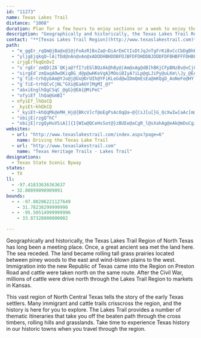 ```yaml
---
id: "11273"
name: Texas Lakes Trail
distance: "1008"
duration: Plan for a few hours to enjoy sections or a week to enjoy the region.
description: "Geographically and historically, the Texas Lakes Trail Region of North Texas has long been a meeting place. Many immigrant and cattle trails crisscross the region, and the history is here for you to explore."
contact: "**[Texas Lakes Trail Region](http://www.texaslakestrail.com)**  \r\n817-573-1114, ext.1139  \r\n[Send Email](mailto:jill@texaslakestrail.net)  \r\n"
path:
  - "e_ggEr_rqQm@jBa@x@}@jFoAzR}BxZa@~DiArEmCtIsDtJqJnTgFrKiBvCcCbDgBhB_EpDsArAi@x@u@dCMzAi@|BgMfTcB~EYpE?|FHxCTpCdMj}@D~AEzAc@dEyOnj@mJh^iC`HsBlDcF~FwTlUwH`Jmi@jk@mmAhrAcDdFyb@|v@}Q~[{BrCaElCoBr@sDv@sNtB}E|@oExAwCzA}BjB}IfJme@fc@{XbXcFrC_TxEuo@~O{LhDwBz@aB`@qCpA_DlDcBrC}AxDuBlJmEvT|GzBzLtNbA|AdBfD|Olc@~BdFvkAb{ArGzIr@lA|C`HjLhZpJjUnB`ElTh]|C`EjCjCpBxAfE`C|LxGdoAzo@hEnCtDxD~AlDdAdDvXliAbBlGbArCnBxDzGhK`a@fm@|A`Dx@xCd@xCXlGT`]k@j_@}@~`@FbEVvEb@|DvBfI~CnHtCrDlBlBfv@rm@bj@dd@|SnR`KtJrCnD|B`FnSpk@dAxEXrBT`EAfa@DdBx@zGhAxDhCzErCdDxLfL~DrB~LtFpHxDtD`CfU`Qn_@j_@|ErFrCfFnAfFb@rEh@fL`A`G`Kx]|@`CxB|DbAnA~KjJdJ`JbInJrFlFdOjPnB|AlAx@zCxAnGr@db@WnQRdMb@fCf@fM~Ev@`AXtTSxk@H`l@W|H{Dfp@gCrh@SnJHfo@KzIKPMfE?vKUzTFf@AvHIN?vAc@xBLxAXXVCNMLy@lGMfVCdsAv@h@PjBQzBsAxF_BpHkDlJqKjMqNhPkMjVkMp]_Q|Y}P~Dg@pNkJxReLpBe@d@e@jPkJjGeFdOkMjY_E|t@kGzk@yC~Ve@n`@rB~DpBxC?pZ~GvXdI|Y|MjSrKrEjA|Jd@jJRxImAnc@kDjP?rH~ApB?|_@jDxFf@xIg@bUwFxLsBvIR~PpEjGR|MeFlGeCbLsEpf@wFpKmAdIe@jM?vj@jJ~DR|\\qQvj@}\\h_@qWhJcHbPoJnOoFnIo@~Y?hMWfDfAvEfAvE~DfDnF~DvKfG~JvBnC?fAvW~M~GvE~D~A~JvE~DnCvB~DnCnO~D~JvTvWfJvKvEvNnRhh@fGvNn@fDvEnLvHvEnOfJ~J~An^fDnd@fAvEV~D?vHgAfPoIfJoInF_BvNoC`WgAfPgD~Mn@fDgA~YwQvKoFvNwKvEwB~k@iMvc@gAvZ_KfVn@~b@nRr\\Wte@EMfh@zDJlSJhRCbGUh@D|VqBhSsBzBg@tF}Blf@yWrCw@nAGha@X~ERbBb@jYnMpIfDxBZnAAjCS~A_@rSmIfYaJfj@aR|nAea@|IgDd\\aKfLaEd\\iKnOwD~LuDfMsHtc@_Y|PeLt]kTdt@ge@ncAmo@rYiRf`@cV~FmCf[uHt_@mI|WkGlI}AnG]tL?pn@j@pR?vCWpj@cJxBQ|B?tUfBlOv@pIRbFQvHiAhp@uP|Ey@hD_@~DzM|AnGbC~GpLvYlEhLtHhQhC{A|CeC|F_EhBk@l@NZRd@`A`D~IlCnGj@`Cb@nM^dBhBzFXpBAhOJp@X^dQhJhF}Nr@_Bb@c@z@[pA@`A\\xGxDj@Rr@JbBKdZaFvJcPjDqLjNsTpKuSrBgFy@mMfF_ZjDyI`l@{[dt@i`@fXaQjDqB~HtEhFyIbAmA|AwArE{Cn`@gVhCwBlAcBp@oAfA_D|]_tAbAsCdBmCtBiBp}@sk@xg@kg@z@gAx@yAv@sBr@uC^eF?yBo@oFaDeJu@gB}@yA}GyHk@_Ak@mAqAyEsBwLsDsJu]}z@yAaEucAidCaWuo@cDoFoGgJk@_BUgBE_B^mDb@sAhAmB~EyEfBqAzNuNfKcM|B{BtKqH`HyC`IoE~AwAxQeVxw@ggAjMkKbv@ge@bf@cYvHgDpNmFzWiQpGuD~@s@hDsE`IyNlCuDnCaBtLyFfFsBrBc@rIBjR`BdCJz@EpDe@|Cy@lE{B|WyOrlA}t@`DgA~BYhAElE^lA`@hCjAl]|S`Ab@~AZrBRlCE`BOfDiAvAu@p[{[nDaCtVoNthAfnChCrFvErHlDrExCxCdJhHtw@zj@bMlJjQxLnd@d\\`HhEtb@fT`{@fb@lFfBvHhBhNzBdt@xKrBl@|ChBj@n@`JtOjo@|iArWre@`EpGrC`D~CrCjdBrnAbCxB~DfFrSj]rBtCzB|BfC`BlE~AjHtAp[pDrHRxl@qAzc@u@|k@_B|[m@lEs@zDwAxw@uf@`JpTnFbJrGzPhKnUdWxQnJfI~JoQlH{Cbg@qCzJmBzQ_OhFkMzGe_@hEqK`FkCz_@kEpq@uHvc@aYth@q]xf@e[tSsM~Y_OnUcGpXqE~f@aKbw@}NhmAuT|YcGrGeCpWiVrg@we@vYcp@v]iq@tKuRjQ_Y~UaLfXsLeJi[aG{SmGqUuGaVcA{CgCuEeDyDkPuMa^gSyK{FcWuP_B_AcDu@iAOaEmAkBeAeB}AaB}BcSsZmBcCaG{D_]oOkCkBeAoAqAkCge@atAkG}PiRkaAaAkCmA{AyEgFgAeBg_@c~@gKeVsBwC}K}K_BqBs@oAaVak@{AyAkAy@kC_A}FyAaE}Ae@YeCyBekBe}BkTqWe@mCpSi{@d^cxArCmInn@o{AzBgH~@oEp@sEXkEfIugBf@sNCmDQuCsAyFuAmDqMaSiMqQuLuQ}FsI_EoFoCsBgPeJcd@kU_Am@mBqBoWgi@oAmCiAaDgAaGgKay@mBaLeB{EkBmCyz@eaA{f@sj@yDkDiDsBwH{Can@cTqF}A}Cm@gGg@od@sAyd@_AcJ@cXo@uLmA{d@}Hwa@fVoBr@cC^uBJim@rAKwEwn@rAoBPmCv@aMfHuR`MmgBrfAaInGcPnKeB|@qA`@kARoDNwXCmkA\\sEHmDh@oAd@kChAmFjDwIlGkKlG{SfNmEhB}R`GqDvAcEnBifAro@oE~B}Bt@yCVqGg@sCFgCf@iAb@oZvQkBr@sBd@oDLi[uBgMs@cC?oDn@cD|A_c@|V}|Ap~@upEhmCy~@_N_|@xFin@~Hi^kTbHuQmGuR{TePaRiKsvAarDfC{EmbAakC}I|BqUqb@wIeTmJpFeUdT_j@etA{PlIko@ueBubAslCWqOcNi\\iOw_@xiAkVnn@}WvfAuEre@oIlSqB[eCnQoGt^oLpk@yOlOoE`Ac@`FsCjEuCzpAiw@bu@sc@f^{Str@kb@ha@kUxCaCxK_KdDiEfByC|AcDbC}GpL}a@hEwMfC_EfDoDjy@yf@xI{HnHqHtE{DbI{EtYaR`w@gd@rj@aYbK{DtP{FrN_JrDuClYk]xG{E|\\oX`r@ka@hEsAtLaAvCi@vGcChAq@tc@k\\xMuLdA}AbC{EdMeZtBqDjLwLjWsPlFuB|Cs@|CY`ZSvWi@?g`@`f@JrBLUyDmJ{n@mCqT{HegBo@iPu@uWe@{HgBec@c@qs@e@}[D{Fb@_Fj@aCzJoUbRke@`i@yoAtSog@jc@eeAxk@sfAhs@w{A~BwDfC{Cri@ei@nk@uk@rHcIzBwDv@_BvRsd@dR{p@xE}OzGiWbM{c@py@{gDrHgZ|FmOzn@}{Aze@mkAfByDpJ}Vjs@keBbBcGtKgt@tDwPzBmGvj@kqAnI}MjoBazClEsGdj@wu@bH{GpQoL~o@c`@jFoClOaJzC_BrBw@fD{CbMcO{c@_k@gKiNqQq[c`AkaBk_@sl@Kk@kLcQiX{b@sd@cv@_s@qlAiAyA{p@cdBCi@aBsDoB}C{AoBoDyDkiByfBeHsGeHmHkSoR}DuCaBcA_c@yUaAq@wE{Ben@u\\mIiFcC}BiBuBuUe[ajAc{Aan@kbA}n@kdAcMiRau@e_AocAkoAyAuBwC{EuN{WyV_d@{GcLir@{oAmLoSaUya@gq@uuAiOu[eg@_dAsDwEmAqAoe@ka@yKgI[GeK{I}FyGwBwC}D{G_d@iy@qIePyRq]yz@i}A{FoLyc@ykAk@yBmE}Rm@mAuB_CyAgDkFsNsjAuxCi@_CWmBKsAAaDhEup@N{D?sDHe@EmBs@sIkH_n@oBeRoAun@wFsr@yTejC}Eim@cBsLyRydAoQybAkGw[}Fk]_@_G{Bmy@a@_Ii@gGOk@S{ByDmg@yAoOFqAgCkYqFwv@_PuqBwDc\\{AcOg@yHyIgfAqAsKaIyd@q@eFcA}IaKkpAOa@_AwNoOsmB?kA_@qFmDsa@aAmJeSabBOyC[{R@gCo@kj@ScDsB{XgQqvBwEcy@{@uIuImm@mB{RmD{m@gHuuAOaGHgMhCkiBbAam@MuIUoC]yCmAmGiKeb@u@aEu}@a{DwHc]gDuMcJ_a@cD{OYU}Y{pA}@}Gi@m\\EeKO}Fc@sGmUfDcD|@cDbAoGjCwDrB}EjB}Bl@__@?eAJqEfAaB~@}CxCeIzKiNnPgEnBoGp@kK?mQSyELaIdBgg@vMoB^}APeCJqWEwBJuB^mFbCsVjOc[~R{C~AiEjBk}@|RgE~@mBRoFLo[BcXL_CVeEnA{CpA}PzI_F~CyAhAsBvBaCrDsEfLe@r@w@j@u@FkL@iCPwAPuAnAYhAEtDDv_@e@hRMp@{@t@sDrAuEvCeMhJuDfDsA~AsGrJ{BtDG\\c@zIw@`Ba@d@oAZaJVoBZ}CbA_[DB`Ki@fA}DlAgErC}BjBPtEdArQXnPY~n@WlPWdc@C|T]~e@JvUCxBi@lBcCpDi@`@u@Vi@F{XE}WJwDd@uA`@cFjDeFhCyGb@_b@Zy~AS_KKmES}h@k@{EvAyCl@gPJmr@gPyTuE{g@oLkbAoTqu@{PmDmAqBaA_CyA{{@mm@kDyDiA}A{_AgaBe^sm@ir@ylA}IePotAi_CmCgFcAeDk@yFh@qt@rBoRNuHx@m{DG_I[mCY{A_AaCq@sAc^}g@wCcDuBeB_gAuw@koA}~@ib@sZw\\}V_zJikHkx@ybAqLsOibA_kByCyC}@m@iAg@_Cs@uVcCcG{@cWqCu@fJSpAYz@}GrOiAzDcCxG_BrD}AlCsEe@kH]sGD_Kj@gN{BqJqDcASs@BsAFeS~F_]bGiPfCeADoAKgFmBkK{AcBCiUbByw@tBmId@eB\\gH`DuEfB}BV_A?o^qAiEGsU~@aQ`B}Ip@kYl@uhBhHwRdCoCJoCEob@_D}CGeL~@ac@rEwI`BcAFyABgBKmGm@mEH_SdGy\\tG{CBo`@gCmF@}Q|@_BXsBn@kOdGsPlJmS|AwM}AiKu@aLpkAqLpXop@j{@_FhZ_sCboD_AbFccBxsB_h@et@cKsZo\\_Ji\\qQyQwSsOaV_x@bX}G|CaGtDyCzB}e@|_@{XhUmLcOuF}FiEoDwJgGmEsDs@_A}CmHmBeD_IoKgCuD_AqB}@gD[mCEwA?oB^{EnAqEvIcQ~@uCb@_DhDi_AAmBSgCYeA_@mA{GmN}GwToA{B}C_D_CmAwI}C{IcHwi@}e@sCuCiKiOeSgU}c@ci@cGmIyWk`@s@s@mAGud@`@{l@PaJEkr@Rye@?my@Xsu@MegALwe@wAeO{Bsx@k\\wVeJuImFuf@sg@wmAvtA_sBl~BgmAjpAir@zt@_m@tn@k^j[}GfHmDrCwInFsI~DW^}j@nS}A^oAl@yBEq@KaAg@mA_@ePYse@?q_@M}Tc@yr@P{M_@uOQqK_@qAa@iCqByf@cDy@Sm@u@Ug@QmADsJEuC]w@y@s@cEeA}QoDkGc@sIUkd@_BsDEcUs@wBFoDbAs@FkXWyI?yNS{HD{@f@W\\[~@En@SlRC`R_@rAk@t@s@\\oAJsh@Iw~As@c@Gs@]sDgE_BMmx@W_p@i@eQEoRWq\\Q_@re@"
  - "yljgEjqkqQ~lA|fDd@nAn@vAn@xADDDHBHDDBFDJBFDFDHDDBJDDDFDFBHBFFFDHBFDDDFBHFDDHBHBFFDDFBFDFFHBDFHDDDFDFDFDHBDFDDHBFFFDDDFBFFFDFDFFDDFBDFFFHBDFDDFDDDFFHBDFFFDBDHFDDBFHDDDDJFDDDDDBD@BHBBDHFDBBFFFFDDDHFDDBDhA~@hEjDpAnA"
  - irjgErfkqQnDvI
  - "s`rgEr`zmQD|ZA`QKja@?fI?zEGlBQzAk@hBy@|Am@xAg@dB[hBKjCFpBNzBv@vCjCrEpBrCfAdAjAzA|@~Ax@lBh@zBZtBLbC@xBQdDaAjUMvCExBG`BB~ABzB@`MBtODvALnA^bBfGd]fGd\\tBfMNfAZnBd@vBl@nB`@|@v@~AxAxBlB~BbChDzDjF|BnE|@~Bl@xBf@tC^rCRbC?xAAtBMbBW~AWpAc@xA_@dAq@nAkA|AkAdBo@x@g@z@q@pAu@dBU|@a@|A_@dCQbCE|CMpFf@hORfCb@lBt@lB`BrCrAfAdCf@rBh@nBdArBhB`BxAdLtL|PhXhMfSfGfJtEtG|G`KrIhMfCbEhDdFbCjCbAjAbBdCrAhCrA`Dj@dCn@xCJrBB|J?hR@jG?`C?j@?j@?j@?h@Aj@?`Ca@v{AC`B?H?LAJ?JAF?J?HAFM`B?DI|ACF?H?H?JCF?JAJ?H?H?JAH?H?JAF?JAJ?H?J?HAH?J?H?FAL?H?H?JCdB?|T?fB?J?NBB?J?J@J?L?L?H@H?H?L@N@H?J?JF`BJfB@L?D?H?L@F?L?F@F?L?F?FBJ?H@L?D?F?H?F@D?L?F?D?H@F?J?F?D?H@F?L?L?F?F?fBBtuAOrgC?mFInqA?bDArg@B`fBOfiBEhj@?d\\CbB?LCH?H?H?JCH?H?H?HAJAFO`BcGdi@QvBCd@Ef@Ed@Cf@?h@Cf@Af@?d@Af@?f@?h@?d@@f@@f@?f@Bh@Bf@Dd@Bf@Bd@Ff@Fh@Bf@Hd@Ff@ZnBnBrHf@nGV`BDL?DBL@L@F@N?B?FBF?JBF?NBD?F@D@J@F?L@H?L?D@D@L?FBL?F@H@H?L?F@F@N?J?F@D?F?L?H?D@D?L?L@D?H?H?`BMz\\CjBHdBU`BCN?H?JCL?F?JCJ?N?HAFAL?JALAHAJALOfBoFlj@MfBAD?LAF?JAF?LAJ?HAH?FCJ?L?DAJ?F?J?L?D?L?L?H?HAL?N?H?L?L?D@J?L?F?J?L?H?H?F?J@N?D?LBB?N@H?L@D?F@J?F@J?F@J@H?H?HBH?H?HBH?HR`BtCpUPdB@H@J?D?J@D@J?LBJ?H@J@J?J@D?L@H?J?L@H?J?J@dBAdx@e@xzBEfB?L?PAL?L?N?NAJ?P?J?N?P?J?L?P?L?L?N?N@J?P?J?P@N?J?L?P@N?J?N@N?J@P?L?N?J@N?L@P?NBH?N?PBJ?L@N@N@LHhBPtE|@~I\\dENpC?`FB|TBzW?bQA`IA~GOxDa@nESrBc@lCq@|ByBnG}AnEgA~Co@jB_ArD_@~BY`CIzBCbHBlVDzL?`DNxC@~B`A`MPzBJxDE|BWpOC~D@zIA~^EhNIdFHnDF|BPlDnB`KhCfd@J~Ad@rBb@xBv@hC\\dAdAxAnAjBxA`BzB`CfC~C`@p@vBzD^bAr@bCz@bDpAhFnAlDdApC~CrItB`FsA~@wAbDqApEy@zFc@zD@pG?bKKdD_@fBiAhJaAvDiBtFgBdEiAlCwFfMmDfHkCfGeChGaB`FeAjFw@pEi@zEq@vFIlGMfIEjNFfz@J`LBpQ?rKnAlZR~EDnH\\lJ?PC|VCzWAx}@KrXMbZDz\\H|_@BhVDrs@?NK~q@?DGvUOfJ[rGoAfLsIpp@qCvTu@|HCxHf@tHrArHpHlXhDdL|BdIvAfFvAfFfKf_@rD|NvFvT~Nlf@lBhFlLnXnFlMfGbO"
  - "sirgEd`zmQaqAOwOKiqBG_d@p@wHKeVqA}MOoiBIyA?iLp@qLJiPy@uLKm\\Jy_@EoETeFdA}HjAsG^qz@SsGQ}PeAmLHiMz@ut@GgF_@_CYiFyA_lA_e@}GgCwE}AaHuAaJcAcGUkn@Q_vAsAmYe@if@g@u[k@iu@AaJFgIr@oC^sTlEkFl@cF\\}g@O}DUyEw@wCScHGgDR_Bf@}BVuNEmDVaGlByDbCu^ha@oArAiBxAkDzBuCvAaG~Ae@HuEj@mJJ}LMaEc@wHUqOKsJVaMt@qLXaHBkuBs@qFW_c@mD{Ls@_JLq[fAiZDgMMgMmAwNcCeCUh@`C`A`DzJdRn@bBd@dBb@zCJ~CUzy@ElC]lEiEdb@Ur@_@^mC`Bm@j@[zAs@~GSx@k@lIC~E~@t`@FfJOxCi@tEMnVu@zMKrE?tNv@tKBtSo@tyAHhHc@xoASd[{hAWuLMgCXeBvAm@x@k@lBIlAItTyAhFeBlBvI|TX|AJFBpAmA`jAi@tu@JrF`@hCh@jBx@|Avu@ntAbTf_@pD~Gh@rAh@xBHhADjBSrCe@~Bo@pA_`@|d@wAjBq@lAs@bCoN|m@{N~o@gD~Ro@vAw@x@aAd@y@RkN@iaBe@I|GcBxb@wXjn@s{AqCw{BeImGxXiOpn@iD|M{@xBq@x@eAXm`@fmBcFryC~]z|FLti@qMfe@f@lo@nZxbB@tp@}OqSyQqd@_oAmi@c}A}gAwfA}r@}]uRyGkDinAc`BkjA_}A`@cwBhJsfBvHkaAsE}b@ZubAOyiA|UjA~HjBvB_\\mBw@eiB_}@wBy@iFmAgJcAir@{DaK?iIRyFE_CK{kFgi@e^uDsGgAwEsAcFkBmDeBmC_BoCmBaFaEyD_EgB_C_d@io@cFsGcD{CmCmBaDeBkCeAeI{BwcBo\\eNaDwEaBgm@oWmz@_^_]gOa`@iPyPuFaHeByWaI_ZeGkSsDy@Dul@oAoUiAqGm@yBg@{q@iW}A`IIzBS`URr\\EjNSba@OlMiAxHuJj`@kLtn@_CbNyA~MUpFMpIXbMhAlLx^fhCl@vEPtDN`H?dD}@lg@?`Co@vX?~B[pPGrSVbNjB`t@B~^IbNL|WJxnAHjNcBv@_AV_DZu~@VaHKqMy@sTeAwXJqGEgHmAaCQyEJ}XLeo@QgZYiABmBRyBdAuAlAqCzDib@fu@wHnM{NnUcBfDy@fCe@pDu@vL}@dDu@xAy@`A_Ar@kB|@gCl@}Al@mAx@wAvA{BtDuBrEc@xAM`DOhd@I`Ag@rCc@dAsAhByBjB_Cj@_L^kHd@iCb@wBn@iDxBcDtEiAjAaJhGsBdBsArBsC`DsAr@qOlGcDpBqBrBkBdCk[zf@oArBuHrNuAfB_Az@mAp@yPlH_QtIs^`PaNxEoAn@_DjCwItKs@j@}@ZmKjBwC~AiArAyAxCsDhMs@lBeAdBsAlAoBx@iDp@qDdAoObHwGdD{BxAui@ld@sCjBgBh@oBVgH?s@f@Up@?xg@e_@KssCFOu@}O}B_CsAUg@wAkBy@_By@iCU_Eu@}SwAqZoTqmGyTqpE?w@eHiuAk@uLSgJC{DH_FrPynFDuJIeD_@{H_B}TmYkvDwD{k@XiBc@}Co@uCyAgFcC_Gr@s@^m@d@iBBg@cAcRUuHMuTHoOC}Ju@uz@BaJx@us@~@}_@r@qPtAkDnD{D|QsNjIcHbB_C~D{H`AkCbBaI|cBmiPxNmtA|F{l@rJ_|@`BuRdRwnDZuVvEmnFAoYYmi@KcD}@{Hwj@coEwD_[mIuo@o@}Ea@aBBYcA_FuNmfA_AaIc@_Fa@{CaEz@sD^iIJa@LkAH}BSuGyAqKiDwHuC_TsJgFuBqH{DoA}@gBaBab@kd@_AmAyRuS}EgE{fDmqBiOsIs`@kVca@cVgBmAueAco@kGeEwNiLkHqGkHcFoCyCeAqB_Poh@iL_^iD}JoAcDsB_EqCuD{ByB{FqDkGuBiDw@sFe@{]_BoB?yAaBI?CmEh@mIrAaIpCkTdAgG~@mDbB_DrGuN|BkEx@mAlEyEbHuItL}Lts@ow@zCmCbFsFfW}Wv[y`@~MaOnCaBhBq@|PsClHsBrAq@rDiCfXqXrE_FlEgGrGoK~`@or@xCmDzCiCxByAbn@mYnKmGzJmIbwAsoAbFqGxAwC|Toh@|FaMpHsLhCuC`]q[jHkG|h@of@`FkDvKeGd]iOzJoExUuLxR}HzUwRfQgNjDqChDWpCYhQXfAwLxBwO`Rop@dNsf@xRit@p@{EfAwOpCkw@XyEbHab@rYmzAxRo`ApSchAhAaEdKau@zEia@~Q_bBlZchC`e@auCdHybA?sY{wCeExAa{@fAiaBhAkJVaRWgaA{hAiA\\}fAJo@b@{Jb@oE`@uPab@w@u_@aAaJGy@L_@QY_@Y{@HqDOiCiAyF}AyDcCyC_Au@sAk@mJkCyV{FaEm@gGWe`@_@_I?uu@y@}XGkLQsFSaDg@aEqA{RsKqEwCkDeDqCwDiA{BsEgMqB{CkDeDiAy@wGuA{BKuNGgQ]wD^sErA]RwCRke@EeGa@gQeCgBGsQ_HyCu@_DY}NQyBY_DeA_CmAwCyC_BmCwCcIsA_CiC}BiCiAe]eCgGw@}Ag@cH{CkMmGaEqA_h@_AqFMQQkBG_DDqBJeWnDwQ~@mJDak@s@cXk@g[eAaFo@_A_@sAq@a[iRmGqDgTqHmCe@mN_@eFIaNHcBY_Bw@uBuBw@yA}@eDgHgq@{@qO}C}UkMsfAs@eD}DeJ[uAc@mCaK}`Aob@_fCMqDv@saAMmBiD}VgE}UImA[{TOgAo@yCo@eB{HqQ}@kCm@uC]sCPsw@k@sFmEqPS_AY{CEsCb@}`Ao@aBeAk@oDMgQOcDYsAa@y@q@s@m@_AeByFcOq@aC}BgMUmE?wXUqCuQep@gCgKc@wC[}Fy@wZsBqb@M{GBmDb@yJhFch@T{UBkSUsC}DeNKeAm@cSVuCbIkd@zGqUTwANuBTmGJeVG_Iz@uhA}TKe@RcDrCyBz@{h@bE_CZg|@e@s{AmBcjAsBmA_@aB{Ac@iA_@iB?qBzLyoB^m}@bCuS~O_mAhAsFtBaGjXan@~DuIht@ivAt@yBl@aC^aCNkCBkCOyS_@i~@i@o]?cGJyD~AcQjDkZRsHC{COyDcEaf@q@}JBqPZeC`@sAhAaB~@w@lFoB~LsDa@_FKiE?ke@UsDmBiRyC}RsB{QgA{MAmHTgIHyUVmPBwTLmCx@eFnA_Dl@iAx@_AnHwHlAiBr@_CNyCEkd@OaBs@qBe@{@qAsAoAs@u@QuMS}Ew@wEY}^AqCScBc@mWqLiC_Bkj@eh@eAk@cBHMmEBkDRaATm@lBwC`@mALw@^cQrAoPFaFFab@YcCU{@}S_h@i@sBu@sFC}OE}@i@mB[u@cAsAkHqIo@uAi@sBEq@IeC^kQX_BbDgHTgALqBCmB_B{G_@wCGcAEyVKuJIoB_A_NIqu@YsBYaAcEgLiAgEcDgNsCuNe@aD}Dmj@CsABeAfBeJP{CPsg@WmCaGqRg@eCWyCKsGF{GfC_[CeBK_As@kCy@{AwGmG_BgBy@yAYy@O}@SoCDmKZcNKqAQgAw@mBeMwSqKuLwAoA_CsAiCeAuBm@_OoCiAk@m@e@eRyVsCcE_@iAY}BDoJL_El@{J`AaIx@aFd@_ClEkPHk@TcTLml@J_Dl@{Dz@sDvCgJx@{E?sGUuGgAgG_@yE?aVYmVa@wCa@sAiKoRiAmIc@sEs@aEc@mAiAqBwFcIq@mB_@eBg@{IEiv@H}REwAs@{C}CaHg@mCuFkfBc@mJa@eDs@mDgEoS]gE?gBzA{QlAmF`@_BlDcIzIaRdB{EXqBXeJDmLG_j@FaOh@}HhFhBbMrD`HbBxC^j]nB`QvAjW~DvJtB~OtCvGxA`HtBha@~NlGrBfFrAtMjCrz@tNrX`FlE|A`Bx@jEzCxJlInBlAbEzAtK~Bz\\dIzJ`Bpo@vOdm@lN~t@tQrT~EhiAdXfn@lOh\\zHjNzCpOvBz|@bId^lDhXjBpnAhHlK~@xHdBrV`IrFrBtJrCxEpAdJ|AdEV`GJdMKpX@lh@{@|FPz@fA"
  - "g`fiE~trhQybAm@YJo@j@Ux@OrUIh@YFiKLeGd@wIDmQmEsEa@mKQgD_AoNeFe@HY`@yKwL{]w^_G_GgEcDmHyDmEyAmDw@wDg@iCQiMQmDSiGeA}EiBaCwAoDaD{JcMoByBeByAqD_CgDsAyE_BkGaDg^oYqEaDsFaC}DiAsN_C}DaAiCeAuCmBeX}SyEgEqLiJcD}B}CoAiCq@_Hy@aQKql@?mGMkGg@qg@gD"
  - "g`fiE~trhQCvCjNL^GXi@EaAUY]MgMI_@?"
  - "abxiEnglhQgCSqC_@gG}@EA{@MiPeC"
  - "ofyiEf_lhQa@GmBI"
  - ofyiEf_lhQoCQ
  - _kyiEt~khQkCQ
  - "_kyiEt~khQqMk@eMH_Hj@{BKcV]cf@oEgPsAcOq@a~@{CsJ[u[}G_QcXwIw[aAc[m@}BwBmCcBmDiMeg@c@qCqJaa@SKc@qCgBwH]KcFmNAw@g@S_@q@oByEEq@m@Ocz@cdAyKcLi@k@gJePyCeG_BqECm@QMcn@klBkB}F{Z}_A?u@_@UgAeDQFa@mC"
  - "obijE|rzgQ^hC"
  - "obijE|rzgQyHuVSiA]]{I{WIw@QCeHsSot@}zBUEe@aCgR_l@sXahAg@eAk@mDuCgJwCkHmOgYq@Ma@qBuEoJW_By@UcW{f@Eu@c@K}MyWcf@a}@K?M_Ag\\cn@yAkDiCiEeCqFgi@udA}EkJwNyVsQ_\\}AcCwEgI{SkRyDcEi@{@}LiM_C}B_CcD{DyIeCeK{@cF_AwP{@mFaCcNgDuHeH}KmHiKw@kBu@{@_LmQE_@iE_Gud@{r@oOyUcb@on@kA_CoBgCeCeE}f@qu@eIsK{h@gu@aSmYeRiTca@{m@{QkW_p@iaAqf@so@o_@ch@kGiEuIiCqG_@}N?mHBi_@CS?{}@q@mCKmPF_EBoMz@ad@vCcETQXwC?i]lCu@DaPq@{AS_lAq@wh@KmDNsg@dAuGDqo@zAmqAlCyOEmFOym@cCy|@oE_D?yf@mG}PwBui@mIeHuBcDyAeZwT_D}CiBkA}f@{`@qGoE_NmG_IcDe[kNnD~Aqy@}^aM_FgAa@eX{LqFgCsB}@gB{@iCuAwh@gU{Ey@yBYgEOgGEwGEqD?mEIeEBmE?cH?_ATWjGE?wGOoN?mHBmGDmH?eFEiC?cDHwCDcCI{FCm@?gC?a@?qECiOCqMQaGEqF?mK[wDW_Ec@mJqAQUeAJ_Ew@"
websites:
  - url: "http://www.texaslakestrail.com/index.aspx?page=6"
    name: Driving the Texas Lake Trail
  - url: "http://www.texaslakestrail.com"
    name: "Texas Heritage Trails - Lakes Trail"
designations:
  - Texas State Scenic Byway
states:
  - TX
ll:
  - -97.41833636363637
  - 32.80899090909091
bounds:
  - - -97.80206221127649
    - 31.78238299999998
  - - -95.50514999999996
    - 33.87328000000002

---
```


Geographically and historically, the Texas Lakes Trail Region of North Texas has long been a meeting place. Once, a great ancient sea met the land here. The sea receded. The land became rolling tall grass prairies located between piney woods to the east and wind-blown plains to the west. Immigration into the new Republic of Texas came into the Region on Preston Road and cattle were taken north on the same route.  After the Civil War, millions of cattle were drive north through the Lakes Trail Region to markets in Kansas.

This vast region of North Central Texas tells the story of the early Texas settlers.  Many immigrant and cattle trails crisscross the region, and the history is here for you to explore.  The Lakes Trail provides a number of thematic itineraries that take you off the beaten path through the cross timbers, rolling hills and grasslands.  Take time to experience Texas history in our historic towns when you travel through the region.
